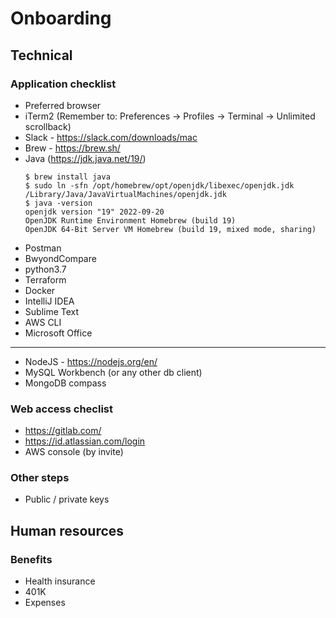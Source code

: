 # Onboarding

## Technical

### Application checklist
- Preferred browser
- iTerm2 (Remember to: Preferences -> Profiles -> Terminal -> Unlimited scrollback)
- Slack - https://slack.com/downloads/mac
- Brew - https://brew.sh/
- Java (https://jdk.java.net/19/)
  ```
  $ brew install java
  $ sudo ln -sfn /opt/homebrew/opt/openjdk/libexec/openjdk.jdk /Library/Java/JavaVirtualMachines/openjdk.jdk
  $ java -version
  openjdk version "19" 2022-09-20
  OpenJDK Runtime Environment Homebrew (build 19)
  OpenJDK 64-Bit Server VM Homebrew (build 19, mixed mode, sharing)
  ```
- Postman
- BwyondCompare
- python3.7
- Terraform
- Docker
- IntelliJ IDEA
- Sublime Text
- AWS CLI
- Microsoft Office

---

- NodeJS - https://nodejs.org/en/
- MySQL Workbench (or any other db client)
- MongoDB compass

### Web access checlist
- https://gitlab.com/
- https://id.atlassian.com/login
- AWS console (by invite)

### Other steps
- Public / private keys

## Human resources

### Benefits
- Health insurance
- 401K
- Expenses
